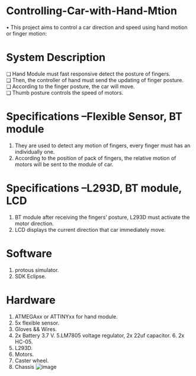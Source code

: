 # Controlling-Car-with-Hand-Mtion
• This project aims to control a car direction and speed using hand  motion or finger motion:

# System Description 
❑ Hand Module must fast responsive detect the posture of 
fingers.    
❑ Then, the controller of hand must send the updating of finger 
posture.    
❑ According to the finger posture, the car will move.   
❑ Thumb posture controls the speed of motors.    
# Specifications –Flexible Sensor, BT module
1. They are used to detect any motion of fingers, every finger must 
has an individually one.
2. According to the position of pack of fingers, the relative motion of 
motors will be sent to the module of car.
# Specifications –L293D, BT module, LCD
1. BT module after receiving the fingers’ posture, L293D must activate 
the motor direction.
2. LCD displays the current direction that car immediately move.

# Software 
1. protous simulator.
2. SDK Eclipse.

# Hardware 
1. ATMEGAxx or ATTINYxx for hand module.
2. 5x flexible sensor.
3. Gloves && Wires.
4. 2x Battery 3.7 V.
5.LM7805 voltage regulator, 2x 22uf capacitor. 6.
2x HC-05.
7. L293D.
8. Motors.
9. Caster wheel.
10. Chassis
![image](https://github.com/faatthy/Controlling-Car-with-Hand-Mtion/assets/110846097/bae843d0-e227-465e-91fe-22cb16b402f7)

